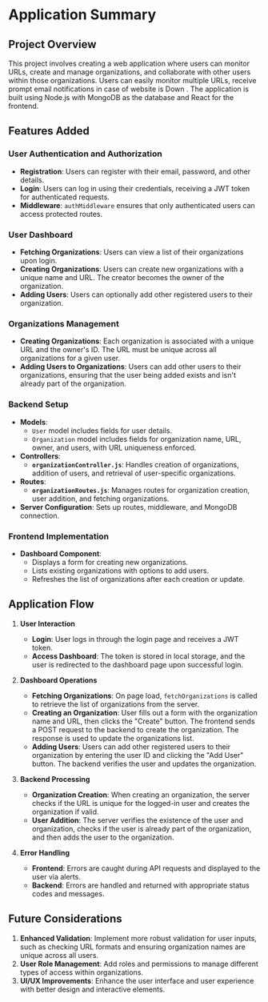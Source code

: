 # Application Summary

## Project Overview

This project involves creating a web application where users can monitor URLs, create and manage organizations, and collaborate with other users within those organizations. Users can easily monitor multiple URLs, receive prompt email notifications in case of website is Down . The application is built using Node.js with
MongoDB as the database and React for the frontend. 

## Features Added

### User Authentication and Authorization
- **Registration**: Users can register with their email, password, and other details.
- **Login**: Users can log in using their credentials, receiving a JWT token for authenticated requests.
- **Middleware**: `authMiddleware` ensures that only authenticated users can access protected routes.

### User Dashboard
- **Fetching Organizations**: Users can view a list of their organizations upon login.
- **Creating Organizations**: Users can create new organizations with a unique name and URL. The creator becomes the owner of the organization.
- **Adding Users**: Users can optionally add other registered users to their organization.

### Organizations Management
- **Creating Organizations**: Each organization is associated with a unique URL and the owner's ID. The URL must be unique across all organizations for a given user.
- **Adding Users to Organizations**: Users can add other users to their organizations, ensuring that the user being added exists and isn't already part of the organization.

### Backend Setup
- **Models**:
  - `User` model includes fields for user details.
  - `Organization` model includes fields for organization name, URL, owner, and users, with URL uniqueness enforced.
- **Controllers**:
  - **`organizationController.js`**: Handles creation of organizations, addition of users, and retrieval of user-specific organizations.
- **Routes**:
  - **`organizationRoutes.js`**: Manages routes for organization creation, user addition, and fetching organizations.
- **Server Configuration**: Sets up routes, middleware, and MongoDB connection.

### Frontend Implementation
- **Dashboard Component**:
  - Displays a form for creating new organizations.
  - Lists existing organizations with options to add users.
  - Refreshes the list of organizations after each creation or update.

## Application Flow

1. **User Interaction**
   - **Login**: User logs in through the login page and receives a JWT token.
   - **Access Dashboard**: The token is stored in local storage, and the user is redirected to the dashboard page upon successful login.

2. **Dashboard Operations**
   - **Fetching Organizations**: On page load, `fetchOrganizations` is called to retrieve the list of organizations from the server.
   - **Creating an Organization**: User fills out a form with the organization name and URL, then clicks the "Create" button. The frontend sends a POST request to the backend to create the organization. The response is used to update the organizations list.
   - **Adding Users**: Users can add other registered users to their organization by entering the user ID and clicking the "Add User" button. The backend verifies the user and updates the organization.

3. **Backend Processing**
   - **Organization Creation**: When creating an organization, the server checks if the URL is unique for the logged-in user and creates the organization if valid.
   - **User Addition**: The server verifies the existence of the user and organization, checks if the user is already part of the organization, and then adds the user to the organization.

4. **Error Handling**
   - **Frontend**: Errors are caught during API requests and displayed to the user via alerts.
   - **Backend**: Errors are handled and returned with appropriate status codes and messages.

## Future Considerations

1. **Enhanced Validation**: Implement more robust validation for user inputs, such as checking URL formats and ensuring organization names are unique across all users.
2. **User Role Management**: Add roles and permissions to manage different types of access within organizations.
3. **UI/UX Improvements**: Enhance the user interface and user experience with better design and interactive elements.
